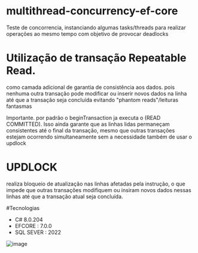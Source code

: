 # multithread-concurrency-ef-core
Teste de concorrencia, instanciando algumas tasks/threads para realizar operações ao mesmo tempo com objetivo de provocar deadlocks
# Utilização de transação Repeatable Read.
  como camada adicional de garantia de consistência aos dados. 
  pois nenhuma outra transação pode modificar ou inserir novos dados na linha 
  até que a transação seja concluída evitando "phantom reads"/leituras fantasmas

Importante.
  por padrão o beginTransaction ja executa o (READ COMMITTED). Isso ainda garante que as linhas lidas permaneçam consistentes até o final da transação, 
  mesmo que outras transações estejam ocorrendo simultaneamente sem a necessidade também de usar o updlock
  
# UPDLOCK
  realiza bloqueio de atualização nas linhas afetadas pela instrução, o que impede que outras transações modifiquem 
  ou insiram novos dados nessas linhas até que a transação atual seja concluída.

#Tecnologias
 - C# 8.0.204
 - EFCORE : 7.0.0
 - SQL SEVER : 2022


![image](https://github.com/lulumeisterr/multithread-concurrency-ef-core/assets/25963928/93fa6021-8510-489d-863d-840180778421)

